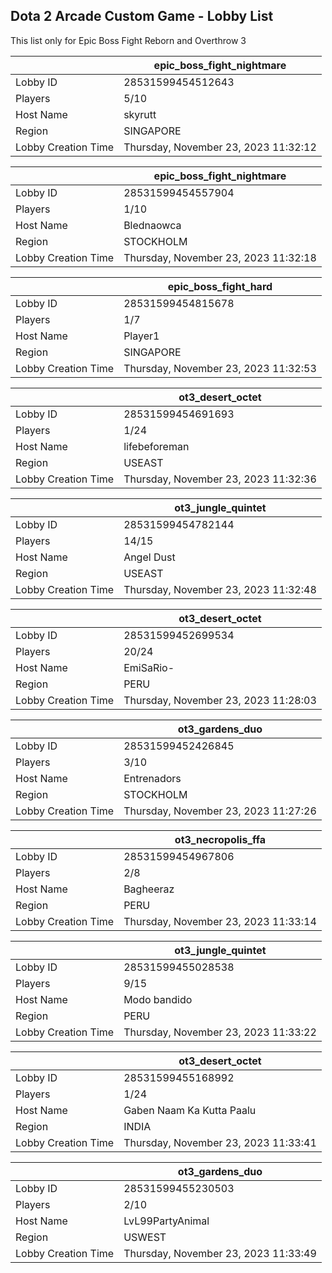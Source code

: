 ## Dota 2 Arcade Custom Game - Lobby List

This list only for Epic Boss Fight Reborn and Overthrow 3

|  | epic_boss_fight_nightmare |
| ------ | ------ |
| Lobby ID | 28531599454512643 |
| Players | 5/10 |
| Host Name | skyrutt |
| Region | SINGAPORE |
| Lobby Creation Time | Thursday, November 23, 2023 11:32:12 |


|  | epic_boss_fight_nightmare |
| ------ | ------ |
| Lobby ID | 28531599454557904 |
| Players | 1/10 |
| Host Name | Blednaowca |
| Region | STOCKHOLM |
| Lobby Creation Time | Thursday, November 23, 2023 11:32:18 |


|  | epic_boss_fight_hard |
| ------ | ------ |
| Lobby ID | 28531599454815678 |
| Players | 1/7 |
| Host Name | Player1 |
| Region | SINGAPORE |
| Lobby Creation Time | Thursday, November 23, 2023 11:32:53 |


|  | ot3_desert_octet |
| ------ | ------ |
| Lobby ID | 28531599454691693 |
| Players | 1/24 |
| Host Name | lifebeforeman |
| Region | USEAST |
| Lobby Creation Time | Thursday, November 23, 2023 11:32:36 |


|  | ot3_jungle_quintet |
| ------ | ------ |
| Lobby ID | 28531599454782144 |
| Players | 14/15 |
| Host Name | Angel Dust |
| Region | USEAST |
| Lobby Creation Time | Thursday, November 23, 2023 11:32:48 |


|  | ot3_desert_octet |
| ------ | ------ |
| Lobby ID | 28531599452699534 |
| Players | 20/24 |
| Host Name | EmiSaRio- |
| Region | PERU |
| Lobby Creation Time | Thursday, November 23, 2023 11:28:03 |


|  | ot3_gardens_duo |
| ------ | ------ |
| Lobby ID | 28531599452426845 |
| Players | 3/10 |
| Host Name | Entrenadors |
| Region | STOCKHOLM |
| Lobby Creation Time | Thursday, November 23, 2023 11:27:26 |


|  | ot3_necropolis_ffa |
| ------ | ------ |
| Lobby ID | 28531599454967806 |
| Players | 2/8 |
| Host Name | Bagheeraz |
| Region | PERU |
| Lobby Creation Time | Thursday, November 23, 2023 11:33:14 |


|  | ot3_jungle_quintet |
| ------ | ------ |
| Lobby ID | 28531599455028538 |
| Players | 9/15 |
| Host Name | Modo bandido |
| Region | PERU |
| Lobby Creation Time | Thursday, November 23, 2023 11:33:22 |


|  | ot3_desert_octet |
| ------ | ------ |
| Lobby ID | 28531599455168992 |
| Players | 1/24 |
| Host Name | Gaben Naam Ka Kutta Paalu |
| Region | INDIA |
| Lobby Creation Time | Thursday, November 23, 2023 11:33:41 |


|  | ot3_gardens_duo |
| ------ | ------ |
| Lobby ID | 28531599455230503 |
| Players | 2/10 |
| Host Name | LvL99PartyAnimal |
| Region | USWEST |
| Lobby Creation Time | Thursday, November 23, 2023 11:33:49 |


